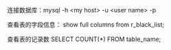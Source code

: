 
连接数据库：mysql -h \<my host\> -u \<user name\> -p

查看表的字段信息：
	   show full columns from r_black_list;


查看表的记录数
        SELECT COUNT(*) FROM table_name;